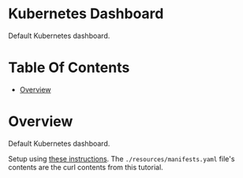 # Kubernetes Dashboard
Default Kubernetes dashboard.

# Table Of Contents
- [Overview](#overview)

# Overview
Default Kubernetes dashboard.

Setup using [these instructions](https://kubernetes.io/docs/tasks/access-application-cluster/web-ui-dashboard/). The `./resources/manifests.yaml` file's contents are the curl contents from this tutorial.